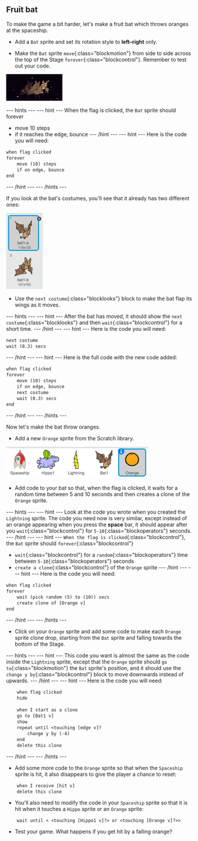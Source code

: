 ## Fruit bat

To make the game a bit harder, let's make a fruit bat which throws oranges at the spaceship.

+ Add a `Bat` sprite and set its rotation style to **left–right** only.

+ Make the `Bat` sprite `move`{:class="blockmotion"} from side to side across the top of the Stage `forever`{:class="blockcontrol"}. Remember to test out your code.

![screenshot](images/invaders-bat.png)

\--- hints \--- \--- hint \--- When the flag is clicked, the `Bat` sprite should forever

+ move 10 steps
+ if it reaches the edge, bounce \--- /hint \--- \--- hint \--- Here is the code you will need:

```blocks
when flag clicked
forever
    move (10) steps
    if on edge, bounce
end
```

\--- /hint \--- \--- /hints \---

If you look at the bat's costumes, you'll see that it already has two different ones:

![screenshot](images/invaders-bat-costume.png)

+ Use the `next costume`{:class="blocklooks"} block to make the bat flap its wings as it moves.

\--- hints \--- \--- hint \--- After the bat has moved, it should show the `next costume`{:class="blocklooks"} and then `wait`{:class="blockcontrol"} for a short time. \--- /hint \--- \--- hint \--- Here is the code you will need:

```blocks
next costume
wait (0.3) secs
```

\--- /hint \--- \--- hint \--- Here is the full code with the new code added:

```blocks
when flag clicked
forever
    move (10) steps
    if on edge, bounce
    next costume
    wait (0.3) secs
end
```

\--- /hint \--- \--- /hints \---

Now let's make the bat throw oranges.

+ Add a new `Orange` sprite from the Scratch library.

![screenshot](images/invaders-orange.png)

+ Add code to your bat so that, when the flag is clicked, it waits for a random time between 5 and 10 seconds and then creates a clone of the `Orange` sprite.

\--- hints \--- \--- hint \--- Look at the code you wrote when you created the `Lightning` sprite. The code you need now is very similar, except instead of an orange appearing when you press the **space** bar, it should appear after you `wait`{:class="blockcontrol"} for `5-10`{:class="blockoperators"} seconds. \--- /hint \--- \--- hint \--- `When the flag is clicked`{:class="blockcontrol"}, the `Bat` sprite should `forever`{:class="blockcontrol"}

+ `wait`{:class="blockcontrol"} for a `random`{:class="blockoperators"} time between `5-10`{:class="blockoperators"} seconds
+ `create a clone`{:class="blockcontrol"} of the `Orange` sprite \--- /hint \--- \--- hint \--- Here is the code you will need:

```blocks
when flag clicked
forever
    wait (pick random (5) to (10)) secs
    create clone of [Orange v]
end
```

\--- /hint \--- \--- /hints \---

+ Click on your `Orange` sprite and add some code to make each `Orange` sprite clone drop, starting from the `Bat` sprite and falling towards the bottom of the Stage.

\--- hints \--- \--- hint \--- This code you want is almost the same as the code inside the `Lightning` sprite, except that the `Orange` sprite should `go to`{:class="blockmotion"} the `Bat` sprite's position, and it should use the `change y by`{:class="blockcontrol"} block to move downwards instead of upwards. \--- /hint \--- \--- hint \--- Here is the code you will need:

```blocks
    when flag clicked
    hide

    when I start as a clone
    go to [Bat1 v]
    show
    repeat until <touching [edge v]?
        change y by (-4)
    end
    delete this clone

```

\--- /hint \--- \--- /hints \---

+ Add some more code to the `Orange` sprite so that when the `Spaceship` sprite is hit, it also disappears to give the player a chance to reset:

```blocks
    when I receive [hit v]
    delete this clone
```

+ You'll also need to modify the code in your `Spaceship` sprite so that it is hit when it touches a `Hippo` sprite or an `Orange` sprite:

```blocks
    wait until < <touching [Hippo1 v]?> or <touching [Orange v]?>>
```

+ Test your game. What happens if you get hit by a falling orange?